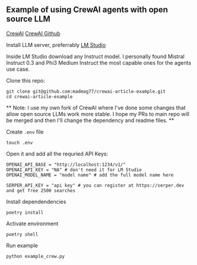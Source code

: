 ## Example of using CrewAI agents with open source LLM

[CrewAI](https://www.crewai.io/)
[CrewAI Github](https://github.com/joaomdmoura/crewAI)

Install LLM server, preferrably [LM Studio](https://lmstudio.ai)

Inside LM Studio download any Instruct model. I personally found Mistral Instruct 0.3 and Phi3 Medium Instruct the most capable ones for the agents use case. 

Clone this repo:
```
git clone git@github.com:madmag77/crewai-article-example.git
cd crewai-article-example
````

** Note: I use my own fork of CrewAI where I've done some changes that allow open source LLMs work more stable. I hope my PRs to main repo will be merged and then I'll change the dependency and readme files. **

Create `.env` file
```
touch .env
```
Open it and add all the requried API Keys:
```
OPENAI_API_BASE = "http://localhost:1234/v1/"
OPENAI_API_KEY = "NA" # don't need it for LM Studio
OPENAI_MODEL_NAME = "model name" # add the full model name here

SERPER_API_KEY = "api key" # you can register at https://serper.dev and get free 2500 searches
```

Install dependendencies
```
poetry install
```

Activate environment
```
poetry shell
```

Run example
```
python example_crew.py
```


